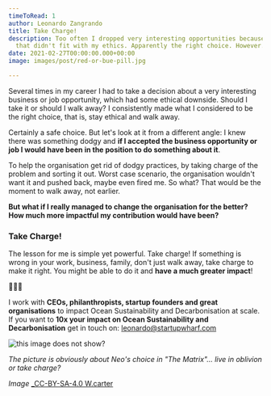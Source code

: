 ```yaml
---
timeToRead: 1
author: Leonardo Zangrando
title: Take Charge!
description: Too often I dropped very interesting opportunities because they had something
  that didn't fit with my ethics. Apparently the right choice. However...
date: 2021-02-27T00:00:00.000+00:00
image: images/post/red-or-bue-pill.jpg

---
```

Several times in my career I had to take a decision about a very interesting business or job opportunity, which had some ethical downside. Should I take it or should I walk away? I consistently made what I considered to be the right choice, that is, stay ethical and walk away.

Certainly a safe choice. But let's look at it from a different angle: I knew there was something dodgy and **if I accepted the business opportunity or job I would have been in the position to do something about it**.

To help the organisation get rid of dodgy practices, by taking charge of the problem and sorting it out. Worst case scenario, the organisation wouldn't want it and pushed back, maybe even fired me. So what? That would be the moment to walk away, not earlier.

**But what if I really managed to change the organisation for the better? How much more impactful my contribution would have been?**

### Take Charge!

The lesson for me is simple yet powerful. Take charge! If something is wrong in your work, business, family, don't just walk away, take charge to make it right. You might be able to do it and **have a much greater impact**!

🌊🌊🌊

I work with **CEOs, philanthropists, startup founders and great organisations** to impact Ocean Sustainability and Decarbonisation at scale. If you want to **10x your impact on Ocean Sustainability and Decarbonisation** get in touch on: [leonardo@startupwharf.com](mailto:leonardo@startupwharf.com)

![this image does not show?](images/post/red-or-bue-pill.jpg "Title: this image does not show?")

_The picture is obviously about Neo's choice in "The Matrix"... live in oblivion or take charge?_

_Image_ [_CC-BY-SA-4.0 W.carter](https://commons.wikimedia.org/wiki/File:Red_and_blue_pill.jpg)